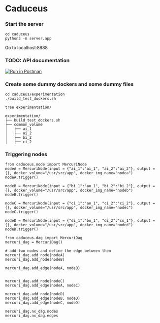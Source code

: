 # Caduceus


### Start the server
```
cd caduceus
python3 -m server.app
```

Go to localhost:8888


### TODO: API documentation

[![Run in Postman](https://run.pstmn.io/button.svg)](https://app.getpostman.com/run-collection/7adb5e7a82f5292336d7)



### Create some dummy dockers and some dummy files
```
cd caduceus/experimentation
./build_test_dockers.sh 
```

```
tree experimentation/
```

```
experimentation/
├── build_test_dockers.sh
├── common_volume
│   ├── ai_1
│   ├── ai_2
│   ├── bi_2
│   ├── ci_2
```

### Triggering nodes

```
from caduceus.node import MercuriNode
nodeA = MercuriNode(input = {"ai_1":"ai_1", "ai_2":"ai_2"}, output = {}, docker_volume="/usr/src/app", docker_img_name="nodea")
nodeA.trigger()

nodeB = MercuriNode(input = {"bi_1":"ao_1", "bi_2":"bi_2"}, output = {}, docker_volume="/usr/src/app", docker_img_name="nodeb")
nodeB.trigger()

nodeC = MercuriNode(input = {"ci_1":"ao_1", "ci_2":"ci_2"}, output = {}, docker_volume="/usr/src/app", docker_img_name="nodec")
nodeC.trigger()

nodeD = MercuriNode(input = {"di_1":"bo_1", "di_2":"co_1"}, output = {}, docker_volume="/usr/src/app", docker_img_name="noded")
nodeD.trigger()
```

```
from caduceus.dag import MercuriDag
mercuri_dag = MercuriDag()

# add two nodes and define the edge between them
mercuri_dag.add_node(nodeA)
mercuri_dag.add_node(nodeB)

mercuri_dag.add_edge(nodeA, nodeB)


mercuri_dag.add_node(nodeC)
mercuri_dag.add_edge(nodeA, nodeC)

mercuri_dag.add_node(nodeD)
mercuri_dag.add_edge(nodeB, nodeD)
mercuri_dag.add_edge(nodeC, nodeD)

mercuri_dag.nx_dag.nodes
mercuri_dag.nx_dag.edges
```